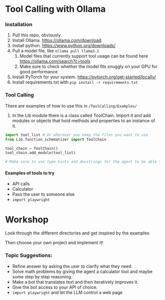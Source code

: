 # Tool Calling with Ollama

### Installation
1. Pull this repo, obviously.
2. Install Ollama. https://ollama.com/download
3. Install python. https://www.python.org/downloads/
3. Pull a model file, like `ollama pull llama3.2`
   1. Model files that currently support tool usage can be found here https://ollama.com/search?c=tools
   2. Make sure to check whether the model fits snuggly on your GPU for good performance
4. Install PyTorch for your system. https://pytorch.org/get-started/locally/
5. Install requirements.txt with `pip install -r requirements.txt`

### Tool Calling
There are examples of how to use this in `/ToolCalling/Examples/`
1. In the Lib module there is a class called ToolChain. Import it and add modules or objects that hold methods and properties to an instance of it.

```python
import tool_list # Or wherever you keep the files you want to use
from Lib.function_schematizer import ToolChain

tool_chain = ToolChain()
tool_chain.add_module(tool_list)

# Make sure to use type hints and docstrings for the agent to be able to understand them
```

#### Examples of tools to try
- API calls
- Calculator
- Pass the user to someone else
- `import playwright`


# Workshop

Look through the different directories and get inspired by the examples

Then choose your own project and implement it!


### Topic Suggestions:

- Refine answer by asking the user to clarify what they need.
- Solve math problems by giving the agent a calculator tool and maybe some step by step reasoning.
- Make a bot that translates text and then iteratively improves it.
- Give the bot access to your API of choice.
- `import playwright` and let the LLM control a web page
